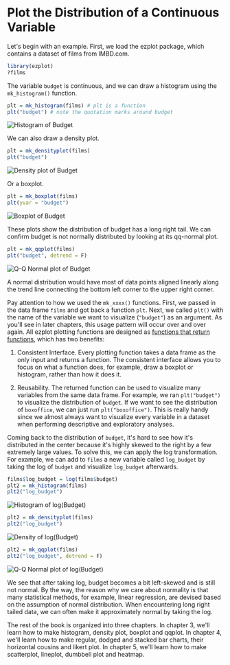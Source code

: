 # Plot the Distribution of a Continuous Variable

Let's begin with an example. First, we load the ezplot package, which contains 
a dataset of films from IMBD.com. 

```r
library(ezplot)
?films
```

The variable `budget` is continuous, and we can draw a histogram using the 
`mk_histogram()` function. 

```r
plt = mk_histogram(films) # plt is a function
plt("budget") # note the quotation marks around budget
```

![Histogram of Budget](images/hist_budget-1.png)

We can also draw a density plot.

```r
plt = mk_densityplot(films) 
plt("budget") 
```

![Density plot of Budget](images/density_budget-1.png)

Or a boxplot.

```r
plt = mk_boxplot(films) 
plt(yvar = "budget") 
```

![Boxplot of Budget](images/box_budget-1.png)

These plots show the distribution of budget has a long right tail. We can
confirm budget is not normally distributed by looking at its qq-normal plot. 

```r
plt = mk_qqplot(films) 
plt("budget", detrend = F) 
```

![Q-Q Normal plot of Budget](images/qq_budget-1.png)

A normal distribution would have most of data points aligned linearly along the 
trend line connecting the bottom left corner to the upper right corner. 

Pay attention to how we used the `mk_xxxx()` functions. First, we passed in
the data frame `films` and got back a function `plt`. Next, we called 
`plt()` with the name of the variable we want to visualize (`"budget"`) as an
argument. As you'll see in later chapters, this usage pattern will occur over 
and over again. All ezplot plotting functions are designed as [functions that return functions](http://masterr.org/r/functions-that-return-functions/), which has two 
benefits: 

1. Consistent Interface. Every plotting function takes a data frame as the only
input and returns a function. The consistent interface allows you to focus on 
what a function does, for example, draw a boxplot or histogram, rather than how 
it does it. 

2. Reusability. The returned function can be used to visualize many variables 
from the same data frame. For example, we ran `plt("budget")` to visualize
the distribution of `budget`. If we want to see the distribution of `boxoffice`,
we can just run `plt("boxoffice")`. This is really handy since we almost always 
want to visualize every variable in a dataset when performing descriptive and
exploratory analyses. 

Coming back to the distribution of `budget`, it's hard to see how it's 
distributed in the center because it's highly skewed to the right by a few 
extremely large values. To solve this, we can apply the log transformation. 
For example, we can add to `films` a new variable called `log_budget` by 
taking the log of `budget` and visualize `log_budget` afterwards.

```r
films$log_budget = log(films$budget)
plt2 = mk_histogram(films)
plt2("log_budget")
```

![Histogram of log(Budget)](images/hist_log_budget-1.png)


```r
plt2 = mk_densityplot(films)
plt2("log_budget")
```

![Density of log(Budget)](images/density_log_budget-1.png)


```r
plt2 = mk_qqplot(films)
plt2("log_budget", detrend = F)
```

![Q-Q Normal plot of log(Budget)](images/qq_log_budget-1.png)

We see that after taking log, budget becomes a bit left-skewed and is still
not normal. By the way, the reason why we care about normality is that many 
statistical methods, for example, linear regression, are devised based on the 
assumption of normal distribution. When encountering long right tailed data, 
we can often make it approximately normal by taking the log. 

The rest of the book is organized into three chapters. In chapter 3, we'll learn
how to make histogram, density plot, boxplot and qqplot. In chapter 4, we'll 
learn how to make regular, dodged and stacked bar charts, their horizontal
cousins and likert plot. In chapter 5, we'll learn how to make scatterplot, 
lineplot, dumbbell plot and heatmap. 


